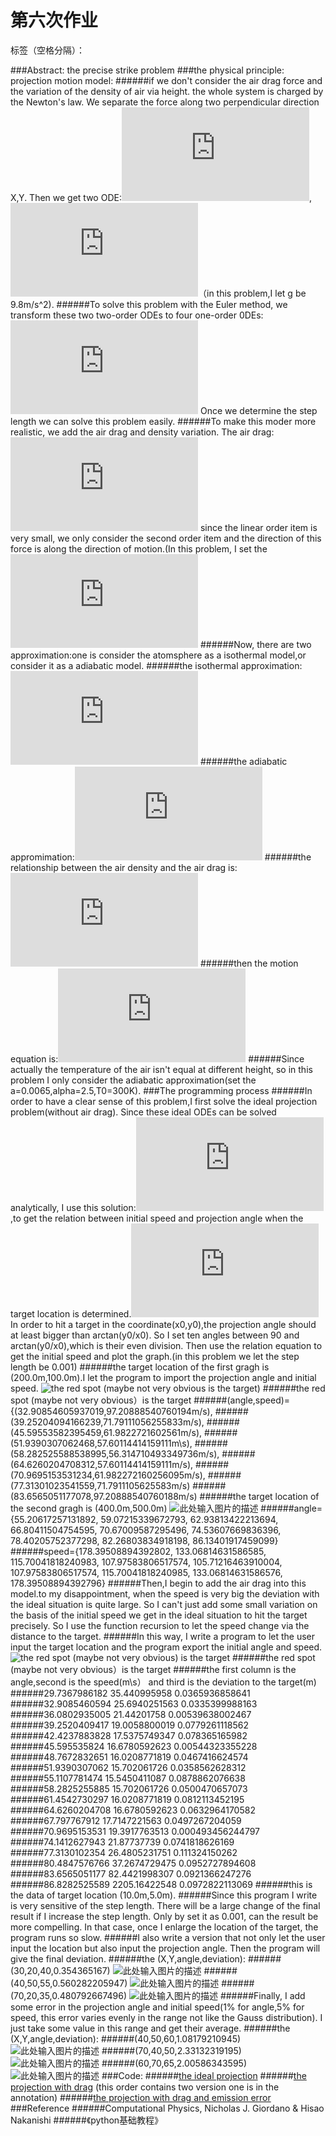 ﻿# 第六次作业

标签（空格分隔）： 

###Abstract: the precise strike problem
###the physical principle:
projection motion model:
######if we don't consider the air drag force and the variation of the density of air via height. the whole system is charged by the Newton's law. We separate the force along two perpendicular direction X,Y. Then we get two ODE:![](http://latex.codecogs.com/gif.latex?%5Cfrac%7Bd%5E%7B2%7Dx%7D%7Bdt%5E2%7D%3D0),![](http://latex.codecogs.com/gif.latex?%5Cfrac%7Bd%5E%7B2%7Dy%7D%7Bdt%5E2%7D%3Dg)（in this problem,I let g be 9.8m/s^2).
######To solve this problem with the Euler method, we transform these two two-order ODEs to four one-order 0DEs:![](http://latex.codecogs.com/gif.latex?%5Cfrac%7Bdx%7D%7Bdt%7D%3Dv_%7Bx%7D%2C%5Cfrac%7Bdy%7D%7Bdt%7D%3Dv_%7By%7D%2C%5Cfrac%7Bdv_%7Bx%7D%7D%7Bdt%7D%3D0%2C%5Cfrac%7Bdv_%7By%7D%7D%7Bdt%7D%3Dg) Once we determine the step length we can solve this problem easily.
######To make this moder more realistic, we add the air drag and density variation. The air drag:![](http://latex.codecogs.com/gif.latex?F%3D-b_%7B1%7Dv-b_%7B2%7Dv%5E2) since the linear order item is very small, we only consider the second order item and the direction of this force is along the direction of motion.(In this problem, I set the ![](http://latex.codecogs.com/gif.latex?%5Cfrac%7Bb_%7B2%7D%7D%7Bm%7D%3D4%7B%5Ctimes%7D10%5E%7B-5%7D)
######Now, there are two approximation:one is consider the atomsphere as a isothermal model,or consider it as a adiabatic model. 
######the isothermal approximation:![](http://latex.codecogs.com/gif.latex?%5Crho%3D%7B%5Crho%7D_%7B0%7Dexp%28%5Cfrac%7B-y%7D%7By_%7B0%7D%7D%29)
######the adiabatic appromimation:![](http://latex.codecogs.com/gif.latex?%5Crho%3D%7B%5Crho%7D_%7B0%7D%7B%5B1-%5Cfrac%7Bay%7D%7BT_%7B0%7D%7D%5D%7D%5E%7B%5Calpha%7D)
######the relationship between the air density and the air drag is:![](http://latex.codecogs.com/gif.latex?F%5E%7B*%7D_%7Bdrag%7D%3D%5Cfrac%7B%5Crho%7D%7B%7B%5Crho%7D_%7B0%7D%7DF_%7Bdrag%7D%28y%3D0%29)
######then the motion equation is:![](http://latex.codecogs.com/gif.latex?%5Cfrac%7Bdx%7D%7Bdt%7D%3Dv_%7Bx%7D%2C%5Cfrac%7Bdy%7D%7Bdt%7D%3Dv_%7By%7D%2C%5Cfrac%7Bdv_%7Bx%7D%7D%7Bdt%7D%3D-%5B1-%5Cfrac%7Bay%7D%7BT_%7B0%7D%7D%5D%5E%7B%5Calpha%7Db_%7B2%7Dvv_%7Bx%7D%2C%5Cfrac%7Bdv_%7By%7D%7D%7Bdt%7D%3Dg-%5B1-%5Cfrac%7Bay%7D%7BT_%7B0%7D%7D%5D%5E%7B%5Calpha%7Db_%7B2%7Dvv_%7By%7D)
######Since actually the temperature of the air isn't equal at different height, so in this problem I only consider the adiabatic approximation(set the a=0.0065,alpha=2.5,T0=300K).
###The programming process
######In order to have a clear sense of this problem,I first solve the ideal projection problem(without air drag). Since these ideal ODEs can be solved analytically, I use this solution:![](http://latex.codecogs.com/gif.latex?x%3Dv_%7B0%7Dcos%7B%5Ctheta%7Dt%2Cy%3Dv_%7B0%7Dsin%7B%5Ctheta%7Dt-%5Cfrac%7B1%7D%7B2%7Dgt%5E2),to get the relation between initial speed and projection angle when the target location is determined.![](http://latex.codecogs.com/gif.latex?v%5E2%3D%5Cfrac%7Bgx_0%5E2%7D%7B2cos%7B%5Ctheta%7D%5Bx_0sin%7B%5Ctheta%7D-y_0cos%7B%5Ctheta%7D%5D%7D)In order to hit a target in the coordinate(x0,y0),the projection angle should at least bigger than arctan(y0/x0). So I set ten angles between 90 and arctan(y0/x0),which is their even division. Then use the relation equation to get the initial speed and plot the graph.(in this problem we let the step length be 0.001)
######the target location of the first gragh is (200.0m,100.0m).I let the program to import the projection angle and initial speed.
![the red spot (maybe not very obvious is the target)][1]
######the red spot (maybe not very obvious）is the target
######(angle,speed)={(32.90854605937019,97.20888540760194m/s),
######(39.25204094166239,71.79111056255833m/s),
######(45.59553582395459,61.9822721602561m/s),
######(51.9390307062468,57.60114414159111m\s),
######(58.282525588538995,56.314710493349736m/s),
######(64.6260204708312,57.60114414159111m/s), 
######(70.9695153531234,61.982272160256095m/s),
######(77.31301023541559,71.7911105625583m/s)
######(83.6565051177078,97.20888540760188m/s)
######the target location of the second gragh is (400.0m,500.0m)
![此处输入图片的描述][2]
######angle={55.20617257131892, 59.07215339672793, 62.93813422213694, 66.80411504754595, 70.67009587295496, 74.53607669836396, 78.40205752377298, 82.26803834918198, 86.13401917459099}
######speed={178.39508894392802, 133.06814631586585, 115.70041818240983, 107.97583806517574, 105.71216463910004, 107.97583806517574, 115.70041818240985, 133.06814631586576, 178.39508894392796}
######Then,I begin to add the air drag into this model.to my disappointment, when the speed is very big the deviation with the ideal situation is quite large. So I can't just add some small variation on the basis of the initial speed we get in the ideal situation to hit the target precisely. So I use the function recursion to let the speed change via  the distance to the target.
######In this way, I write a program to let the user input the target location and the program export the initial angle and speed.
![the red spot (maybe not very obvious) is the target][3]
######the red spot (maybe not very obvious）is the target
######the first column is the angle,second is the speed(m\s） and third is the deviation to the target(m)
######29.7367986182 35.440995958 0.0365936858641
######32.9085460594 25.6940251563 0.0335399988163
######36.0802935005 21.44201758 0.00539638002467
######39.2520409417 19.0058800019 0.0779261118562
######42.4237883828 17.5375749347 0.078365165982
######45.595535824 16.6780592623 0.00544323355228
######48.7672832651 16.0208771819 0.0467416624574
######51.9390307062 15.702061726 0.0358562628312
######55.1107781474 15.5450411087 0.0878862076638
######58.2825255885 15.702061726 0.0500470657073
######61.4542730297 16.0208771819 0.0812113452195
######64.6260204708 16.6780592623 0.0632964170582
######67.797767912 17.7147221563 0.0497267204059
######70.9695153531 19.3917763513 0.000493456244797
######74.1412627943 21.87737739 0.0741818626169
######77.3130102354 26.4805231751 0.111324150262
######80.4847576766 37.2674729475 0.0952727894608
######83.6565051177 82.4421998307 0.0921366247276
######86.8282525589 2205.16422548 0.0972822113069
######this is the data of target location (10.0m,5.0m). 
######Since this program I write is very sensitive of the step length. There will be a large change of the final result if I increase the step length. Only by set it as 0.001, can the result be more compelling. In that case, once I enlarge the location of the target, the program runs so slow.
######I also write a version that not only let the user input the location but also input the projection angle. Then the program will give the final deviation.
######the (X,Y,angle,deviation):
######(30,20,40,0.354365167)
![此处输入图片的描述][4]
######(40,50,55,0.560282205947)
![此处输入图片的描述][5]
######(70,20,35,0.480792667496)
![此处输入图片的描述][6]
######Finally, I add some error in the projection angle and initial speed(1% for angle,5% for speed, this error varies evenly in the range not like the Gauss distribution). I just take some value in this range and get their average.
######the (X,Y,angle,deviation):
######(40,50,60,1.08179210945)
![此处输入图片的描述][7]
######(70,40,50,2.33132319195)
![此处输入图片的描述][8]
######(60,70,65,2.00586343595)
![此处输入图片的描述][9]
###Code:
######[the ideal projection](https://github.com/qqyyff/computationalphysics_N2013301020031/blob/master/cp12.py)
######[the projection with drag](https://github.com/qqyyff/computationalphysics_N2013301020031/blob/master/cp13.py) (this order contains two version one is in the annotation)
######[the projection with drag and emission error](https://github.com/qqyyff/computationalphysics_N2013301020031/blob/master/cp14.py)
###Reference
######Computational Physics, Nicholas J. Giordano & Hisao Nakanishi
######《python基础教程》


  [1]: https://raw.githubusercontent.com/qqyyff/computationalphysics_N2013301020031/master/ideal%20projection.png
  [2]: https://raw.githubusercontent.com/qqyyff/computationalphysics_N2013301020031/master/ideal%28400,500%29.png
  [3]: https://raw.githubusercontent.com/qqyyff/computationalphysics_N2013301020031/master/drag%2810,5%29.png
  [4]: https://raw.githubusercontent.com/qqyyff/computationalphysics_N2013301020031/master/drag%2830,20,40%29.png
  [5]: https://raw.githubusercontent.com/qqyyff/computationalphysics_N2013301020031/master/drag%2840,50,55%29.png
  [6]: https://raw.githubusercontent.com/qqyyff/computationalphysics_N2013301020031/master/%2870,20,30%29.png
  [7]: https://raw.githubusercontent.com/qqyyff/computationalphysics_N2013301020031/master/drag%20with%20deviation%2840,50,60%29.png
  [8]: https://raw.githubusercontent.com/qqyyff/computationalphysics_N2013301020031/master/drag%20with%20deviation%2870,40,50%29.png
  [9]: https://raw.githubusercontent.com/qqyyff/computationalphysics_N2013301020031/master/drag%20with%20deviation%2860,70,65%29.png